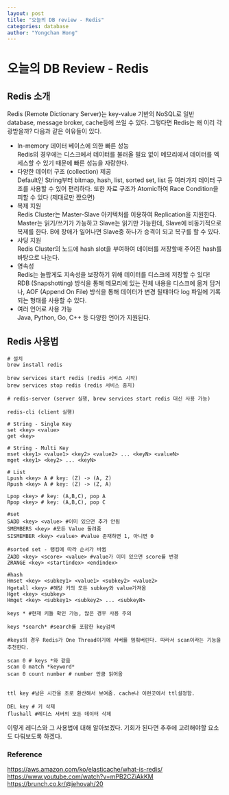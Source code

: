 ```yaml
---
layout: post
title: "오늘의 DB review - Redis"
categories: database
author: "Yongchan Hong"
---
```


# 오늘의 DB Review - Redis

## Redis 소개
Redis (Remote Dictionary Server)는 key-value 기반의 NoSQL로 일반 database, message broker, cache등에 쓰일 수 있다. 그렇다면 Redis는 왜 이리 각광받을까? 다음과 같은 이유들이 있다.  
- In-memory 데이터 베이스에 의한 빠른 성능  
Redis의 경우에는 디스크에서 데이터를 불러올 필요 없이 메모리에서 데이터를 엑세스할 수 있기 때문에 빠른 성능을 자랑한다.
- 다양한 데이터 구조 (collection) 제공    
Default인 String부터 bitmap, hash, list, sorted set, list 등 여러가지 데이터 구조를 사용할 수 있어 편리하다. 또한 자료 구조가 Atomic하여 Race Condition을 피할 수 있다 (제대로만 짰으면)
- 복제 지원  
Redis Cluster는 Master-Slave 아키텍처를 이용하여 Replication을 지원한다. Master는 읽기/쓰기가 가능하고 Slave는 읽기만 가능한데, Slave에 비동기적으로 복제를 한다. B에 장애가 일어나면 Slave중 하나가 승격이 되고 복구를 할 수 있다.
- 샤딩 지원  
Redis Cluster의 노드에 hash slot을 부여하여 데이터를 저장할때 주어진 hash를 바탕으로 나눈다.
- 영속성  
Redis는 놀랍게도 지속성을 보장하기 위해 데이터를 디스크에 저장할 수 있다! RDB (Snapshotting) 방식을 통해 메모리에 있는 전체 내용을 디스크에 옮겨 담거나, AOF (Append On File) 방식을 통해 데이터가 변경 될때마다 log 파일에 기록되는 형태를 사용할 수 있다. 
- 여러 언어로 사용 가능    
Java, Python, Go, C++ 등 다양한 언어가 지원된다.

## Redis 사용법
```
# 설치
brew install redis

brew services start redis (redis 서비스 시작)
brew services stop redis (redis 서비스 중지)

# redis-server (server 실행, brew services start redis 대신 사용 가능)

redis-cli (client 실행)

# String - Single Key
set <key> <value>
get <key>

# String - Multi Key
mset <key1> <value1> <key2> <value2> ... <keyN> <valueN>
mget <key1> <key2> ... <keyN>

# List
Lpush <key> A # key: (Z) -> (A, Z)
Rpush <key> A # key: (Z) -> (Z, A)

Lpop <key> # key: (A,B,C), pop A
Rpop <key> # key: (A,B,C), pop C

#set
SADD <key> <value> #이미 있으면 추가 안됨
SMEMBERS <key> #모든 Value 돌려줌
SISMEMBER <key> <value> #value 존재하면 1, 아니면 0

#sorted set - 랭킹에 따라 순서가 바뀜
ZADD <key> <score> <value> #value가 이미 있으면 score를 변경
ZRANGE <key> <startindex> <endindex>

#hash
Hmset <key> <subkey1> <value1> <subkey2> <value2>
Hgetall <key> #해당 키의 모든 subkey와 value가져옴
Hget <key> <subkey>
Hmget <key> <subkey1> <subkey2> ... <subkeyN>

keys * #현재 키들 확인 가능, 많은 경우 사용 주의

keys *search* #search를 포함한 key검색

#keys의 경우 Redis가 One Thread이기에 서버를 멈춰버린다. 따라서 scan이라는 기능을 추천한다.

scan 0 # keys *와 같음
scan 0 match *keyword*
scan 0 count number # number 만큼 읽어옴 


ttl key #남은 시간을 초로 환산해서 보여줌. cache나 이런곳에서 ttl설정함.

DEL key # 키 삭제
flushall #레디스 서버의 모든 데이터 삭제

```

이렇게 레디스와 그 사용법에 대해 알아보겠다. 기회가 된다면 추후에 고려해야할 요소도 다뤄보도록 하겠다.

### Reference 
https://aws.amazon.com/ko/elasticache/what-is-redis/  
https://www.youtube.com/watch?v=mPB2CZiAkKM  
https://brunch.co.kr/@jehovah/20